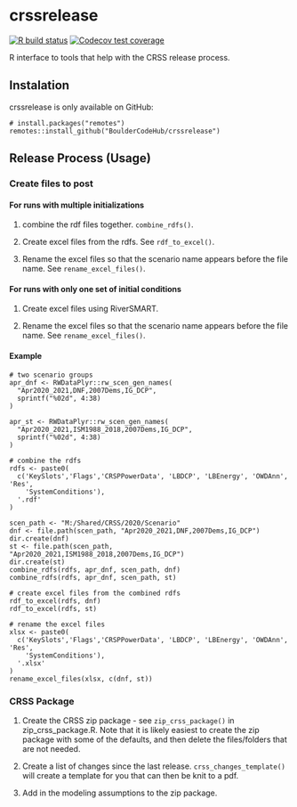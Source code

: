 # crssrelease

<!-- badges: start -->
[![R build status](https://github.com/BoulderCodeHub/crssrelease/workflows/R-CMD-check/badge.svg)](https://github.com/BoulderCodeHub/crssrelease/actions) [![Codecov test coverage](https://codecov.io/gh/BoulderCodeHub/crssrelease/branch/master/graph/badge.svg)](https://codecov.io/gh/BoulderCodeHub/crssrelease?branch=master)
  <!-- badges: end -->

R interface to tools that help with the CRSS release process.

## Instalation

crssrelease is only available on GitHub:

```{r}
# install.packages("remotes")
remotes::install_github("BoulderCodeHub/crssrelease")
```

## Release Process (Usage)

### Create files to post

#### For runs with multiple initializations

1. combine the rdf files together. `combine_rdfs()`. 

2. Create excel files from the rdfs. See `rdf_to_excel()`.

3. Rename the excel files so that the scenario name appears before the file name. See `rename_excel_files()`.

#### For runs with only one set of initial conditions

1. Create excel files using RiverSMART.

2. Rename the excel files so that the scenario name appears before the file name. See `rename_excel_files()`.

#### Example

```{r}
# two scenario groups
apr_dnf <- RWDataPlyr::rw_scen_gen_names(
  "Apr2020_2021,DNF,2007Dems,IG_DCP", 
  sprintf("%02d", 4:38)
)

apr_st <- RWDataPlyr::rw_scen_gen_names(
  "Apr2020_2021,ISM1988_2018,2007Dems,IG_DCP", 
  sprintf("%02d", 4:38)
)

# combine the rdfs
rdfs <- paste0(
  c('KeySlots','Flags','CRSPPowerData', 'LBDCP', 'LBEnergy', 'OWDAnn', 'Res', 
    'SystemConditions'),
  '.rdf'
)

scen_path <- "M:/Shared/CRSS/2020/Scenario"
dnf <- file.path(scen_path, "Apr2020_2021,DNF,2007Dems,IG_DCP")
dir.create(dnf)
st <- file.path(scen_path, "Apr2020_2021,ISM1988_2018,2007Dems,IG_DCP")
dir.create(st)
combine_rdfs(rdfs, apr_dnf, scen_path, dnf)
combine_rdfs(rdfs, apr_dnf, scen_path, st)

# create excel files from the combined rdfs
rdf_to_excel(rdfs, dnf)
rdf_to_excel(rdfs, st)

# rename the excel files
xlsx <- paste0(
  c('KeySlots','Flags','CRSPPowerData', 'LBDCP', 'LBEnergy', 'OWDAnn', 'Res', 
    'SystemConditions'),
  '.xlsx'
)
rename_excel_files(xlsx, c(dnf, st))
```

### CRSS Package

1. Create the CRSS zip package - see `zip_crss_package()` in zip_crss_package.R. Note that it is likely easiest to create the zip package with some of the defaults, and then delete the files/folders that are not needed.

2. Create a list of changes since the last release. `crss_changes_template()` will create a template for you that can then be knit to a pdf.

3. Add in the modeling assumptions to the zip package. 
